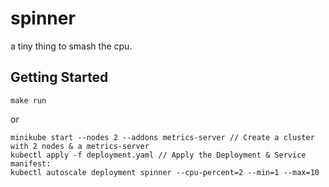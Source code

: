 # spinner

a tiny thing to smash the cpu.

## Getting Started
```
make run
```

or

```
minikube start --nodes 2 --addons metrics-server // Create a cluster with 2 nodes & a metrics-server
kubectl apply -f deployment.yaml // Apply the Deployment & Service manifest:
kubectl autoscale deployment spinner --cpu-percent=2 --min=1 --max=10
```
